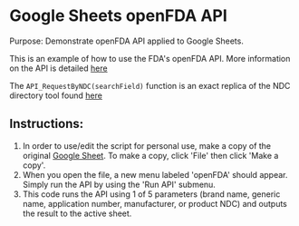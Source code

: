 # Google Sheets openFDA API
Purpose: Demonstrate openFDA API applied to Google Sheets.


This is an example of how to use the FDA's openFDA API. More information on the API is detailed [here](https://open.fda.gov/)


The `API_RequestByNDC(searchField)` function is an exact replica of the NDC directory tool found [here](https://www.accessdata.fda.gov/scripts/cder/ndc/index.cfm)


## Instructions:
1. In order to use/edit the script for personal use, make a copy of the original [Google Sheet](https://docs.google.com/spreadsheets/d/1ThFer8Cf79UV4E4_Ysz46qA2fzhjE3cJ9xPpOOhukhc/edit?usp=sharing). To make a copy, click 'File' then click 'Make a copy'.
2. When you open the file, a new menu labeled 'openFDA' should appear. Simply run the API by using the 'Run API' submenu.
3. This code runs the API using 1 of 5 parameters (brand name, generic name, application number, manufacturer, or product NDC) and outputs the result to the active sheet.
